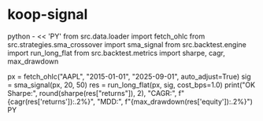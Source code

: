 # koop-signal

python - << 'PY'
from src.data.loader import fetch_ohlc
from src.strategies.sma_crossover import sma_signal
from src.backtest.engine import run_long_flat
from src.backtest.metrics import sharpe, cagr, max_drawdown

px = fetch_ohlc("AAPL", "2015-01-01", "2025-09-01", auto_adjust=True)
sig = sma_signal(px, 20, 50)
res = run_long_flat(px, sig, cost_bps=1.0)
print("OK  Sharpe:", round(sharpe(res["returns"]), 2),
      "CAGR:", f"{cagr(res['returns']):.2%}",
      "MDD:", f"{max_drawdown(res['equity']):.2%}")
PY
